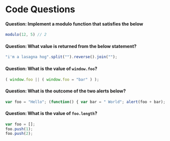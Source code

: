 # Code Questions

#### Question: Implement a modulo function that satisfies the below
```javascript
modulo(12, 5) // 2
```

#### Question: What value is returned from the below statement?
```javascript
"i'm a lasagna hog".split("").reverse().join("");
```

#### Question: What is the value of `window.foo`?
```javascript
( window.foo || ( window.foo = "bar" ) );
```

#### Question: What is the outcome of the two alerts below?
```javascript
var foo = "Hello"; (function() { var bar = " World"; alert(foo + bar); })(); alert(foo + bar);
```

#### Question: What is the value of `foo.length`?
```javascript
var foo = [];
foo.push(1);
foo.push(2);
```
